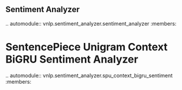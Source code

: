 Sentiment Analyzer
----------

.. automodule:: vnlp.sentiment_analyzer.sentiment_analyzer
    :members:

SentencePiece Unigram Context BiGRU Sentiment Analyzer
===================================
.. automodule:: vnlp.sentiment_analyzer.spu_context_bigru_sentiment
    :members: